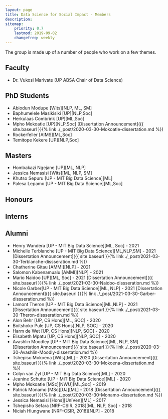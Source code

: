 ```yaml
---
layout: page
title: Data Science for Social Impact - Members
description: 
sitemap:
    priority: 0.7
    lastmod: 2019-09-02
    changefreq: weekly
---
```


The group is made up of a number of people who work on a few themes. 

## Faculty

* Dr. Vukosi Marivate (UP ABSA Chair of Data Science)

## PhD Students

* Abiodun Modupe [Wits][NLP, ML, SM]
* Baphumelele Masikisiki [UP][NLP,Soc]
* Herkulaas Combrink [UP][ML,Soc]
* Mpho Mokoatle [UP][NLP,Soc] [Dissertation Announcement]({{ site.baseurl }}{% link ./_post/2020-03-30-Mokoatle-dissertation.md %})
* Rockerfeller [AIMS][ML,Soc]
* Temitope Kekere [UP][NLP,Soc]

## Masters

* Hombakazi Ngejane [UP][ML, NLP]
* Jessica Nemasisi [Wits][ML, NLP, SM]
* Khutso Sepuru [UP - MIT Big Data Science][ML]
* Palesa Lepamo [UP - MIT Big Data Science][ML,Soc]

## Honours


## Interns

## Alumni
* Henry Wandera [UP - MIT Big Data Science][ML, Soc] - 2021
* Michelle Terblanche [UP - MIT Big Data Science][ML,NLP,SM] - 2021 [Dissertation Announcement]({{ site.baseurl }}{% link ./_post/2021-03-30-Terblanche-dissseration.md %})
* Chatherine Gitau [AMMI][NLP] - 2021
* Salomon Kabenamualu [AMMI][NLP] - 2021
* Mario Naidoo [UP][ML, Soc] - 2021 [Dissertation Announcement]({{ site.baseurl }}{% link ./_post/2021-03-30-Naidoo-dissseration.md %})
* Nicole Garber[UP - MIT Big Data Science][ML, NLP] - 2021 [Dissertation Announcement]({{ site.baseurl }}{% link ./_post/2021-03-30-Garber-dissseration.md %})
* Lamont Theron [UP - MIT Big Data Science][ML,NLP] - 2021 [Dissertation Announcement]({{ site.baseurl }}{% link ./_post/2021-03-30-Theron-dissseration.md %})
* Alon Behr [UP, CS Hons][ML, SOC] - 2020
* Boitshoko Pule [UP, CS Hons][NLP, SOC] - 2020
* Harm de Wet [UP, CS Hons][NLP, SOC] - 2020
* Elisabeth Mpatu [UP, CS Hons][NLP, SOC] - 2020
* Avashlin Moodley [UP - MIT Big Data Science][ML, NLP, SM] [Dissertation Announcement]({{ site.baseurl }}{% link ./_post/2020-03-30-Avashlin-Moodly-dissertation.md %})
* Tshepiso Mokoena [Wits][ML] - 2020 [Dissertation Announcement]({{ site.baseurl }}{% link ./_post/2020-03-30-Mokoena-dissertation.md %})
* Colyn van Zyl [UP - MIT Big Data Science][ML] - 2020
* Jeanine Schutte [UP - MIT Big Data Science][ML] - 2020
* Mpho Mokoatle [MSc][NWU][ML,Soc] - 2019  
* Patrick Monamo [MSc][UJ][ML] - 2018 [Dissertation Announcement]({{ site.baseurl }}{% link ./_post/2020-03-30-Monamo-dissertation.md %})
* Jessica Nemasisi [Hons][UniVen][ML] - 2017
* Tshepisho Sefara [NRF-CSIR, 2018][ML, NLP, Soc] - 2018
* Niciah Hlungwane [NRF-CSIR, 2018][NLP] - 2018
